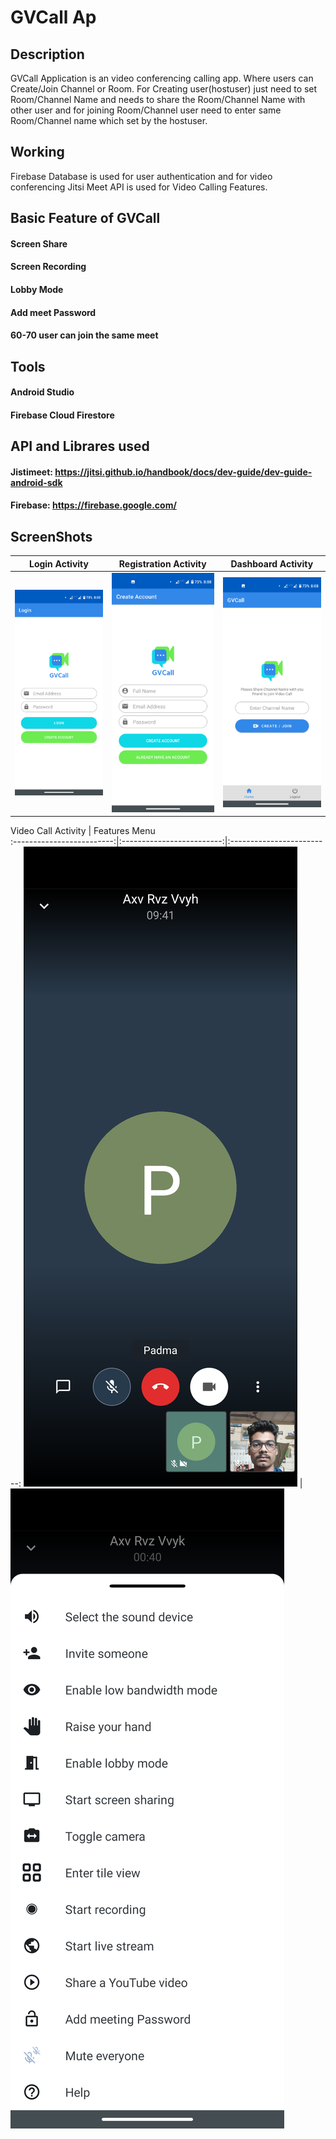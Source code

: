 # GVCall Ap

## Description
GVCall Application is an video conferencing calling app. Where users can Create/Join Channel or Room. For Creating user(hostuser) just need to set Room/Channel Name and needs to share the Room/Channel Name with other user and for joining Room/Channel user need to enter same Room/Channel name which set by the hostuser.

## Working
Firebase Database is used for user authentication and for video conferencing Jitsi Meet API is used for Video Calling Features.

## Basic Feature of GVCall
#### Screen Share
#### Screen Recording
#### Lobby Mode
#### Add meet Password
#### 60-70 user can join the same meet

## Tools
#### Android Studio
#### Firebase Cloud Firestore

## API and Librares used
#### Jistimeet: https://jitsi.github.io/handbook/docs/dev-guide/dev-guide-android-sdk
#### Firebase: https://firebase.google.com/

## ScreenShots
Login Activity                 |  Registration Activity          |  Dashboard Activity                  
:-------------------------:|:-------------------------:|:-------------------------:
![](https://github.com/Sanket-Kumbhare/GVCall/blob/master/screenshots/login.png)  |  ![](https://github.com/Sanket-Kumbhare/GVCall/blob/master/screenshots/signup.png)  |  ![](https://github.com/Sanket-Kumbhare/GVCall/blob/master/screenshots/dashboard.png)  


Video Call Activity             |  Features Menu          
:-------------------------:|:-------------------------:|:-------------------------:
![](https://github.com/Sanket-Kumbhare/GVCall/blob/master/screenshots/call.png)  |  ![](https://github.com/Sanket-Kumbhare/GVCall/blob/master/screenshots/features.png) 




